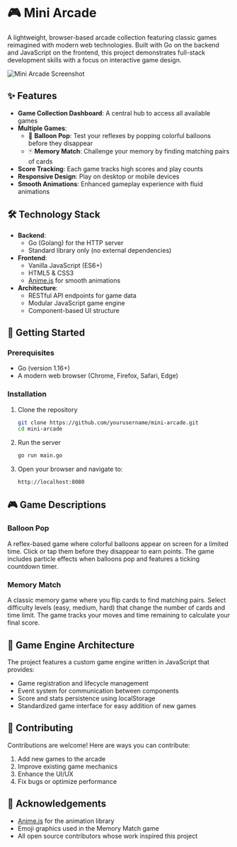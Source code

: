 # 🎮 Mini Arcade

A lightweight, browser-based arcade collection featuring classic games reimagined with modern web technologies. Built with Go on the backend and JavaScript on the frontend, this project demonstrates full-stack development skills with a focus on interactive game design.

![Mini Arcade Screenshot](https://via.placeholder.com/800x400?text=Mini+Arcade+Screenshot)

## ✨ Features

- **Game Collection Dashboard**: A central hub to access all available games
- **Multiple Games**:
  - 🎈 **Balloon Pop**: Test your reflexes by popping colorful balloons before they disappear
  - 🃏 **Memory Match**: Challenge your memory by finding matching pairs of cards
- **Score Tracking**: Each game tracks high scores and play counts
- **Responsive Design**: Play on desktop or mobile devices
- **Smooth Animations**: Enhanced gameplay experience with fluid animations

## 🛠️ Technology Stack

- **Backend**:
  - Go (Golang) for the HTTP server
  - Standard library only (no external dependencies)
- **Frontend**:
  - Vanilla JavaScript (ES6+)
  - HTML5 & CSS3
  - [Anime.js](https://animejs.com/) for smooth animations
- **Architecture**:
  - RESTful API endpoints for game data
  - Modular JavaScript game engine
  - Component-based UI structure

## 🚀 Getting Started

### Prerequisites

- Go (version 1.16+)
- A modern web browser (Chrome, Firefox, Safari, Edge)

### Installation

1. Clone the repository

   ```bash
   git clone https://github.com/yourusername/mini-arcade.git
   cd mini-arcade
   ```

2. Run the server

   ```bash
   go run main.go
   ```

3. Open your browser and navigate to:
   ```
   http://localhost:8080
   ```

## 🎮 Game Descriptions

### Balloon Pop

A reflex-based game where colorful balloons appear on screen for a limited time. Click or tap them before they disappear to earn points. The game includes particle effects when balloons pop and features a ticking countdown timer.

### Memory Match

A classic memory game where you flip cards to find matching pairs. Select difficulty levels (easy, medium, hard) that change the number of cards and time limit. The game tracks your moves and time remaining to calculate your final score.

## 🧠 Game Engine Architecture

The project features a custom game engine written in JavaScript that provides:

- Game registration and lifecycle management
- Event system for communication between components
- Score and stats persistence using localStorage
- Standardized game interface for easy addition of new games

## 🤝 Contributing

Contributions are welcome! Here are ways you can contribute:

1. Add new games to the arcade
2. Improve existing game mechanics
3. Enhance the UI/UX
4. Fix bugs or optimize performance

## 🙏 Acknowledgements

- [Anime.js](https://animejs.com/) for the animation library
- Emoji graphics used in the Memory Match game
- All open source contributors whose work inspired this project
